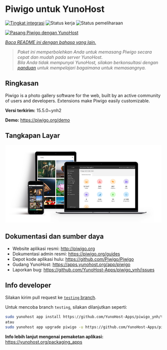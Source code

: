 <!--
N.B.: README ini dibuat secara otomatis oleh <https://github.com/YunoHost/apps/tree/master/tools/readme_generator>
Ini TIDAK boleh diedit dengan tangan.
-->

# Piwigo untuk YunoHost

[![Tingkat integrasi](https://apps.yunohost.org/badge/integration/piwigo)](https://ci-apps.yunohost.org/ci/apps/piwigo/)
![Status kerja](https://apps.yunohost.org/badge/state/piwigo)
![Status pemeliharaan](https://apps.yunohost.org/badge/maintained/piwigo)

[![Pasang Piwigo dengan YunoHost](https://install-app.yunohost.org/install-with-yunohost.svg)](https://install-app.yunohost.org/?app=piwigo)

*[Baca README ini dengan bahasa yang lain.](./ALL_README.md)*

> *Paket ini memperbolehkan Anda untuk memasang Piwigo secara cepat dan mudah pada server YunoHost.*  
> *Bila Anda tidak mempunyai YunoHost, silakan berkonsultasi dengan [panduan](https://yunohost.org/install) untuk mempelajari bagaimana untuk memasangnya.*

## Ringkasan

Piwigo is a photo gallery software for the web, built by an active community of users and developers. Extensions make Piwigo easily customizable.


**Versi terkirim:** 15.5.0~ynh2

**Demo:** <https://piwigo.org/demo>

## Tangkapan Layar

![Tangkapan Layar pada Piwigo](./doc/screenshots/screenshot_Piwigo.jpg)

## Dokumentasi dan sumber daya

- Website aplikasi resmi: <http://piwigo.org>
- Dokumentasi admin resmi: <https://piwigo.org/guides>
- Depot kode aplikasi hulu: <https://github.com/Piwigo/Piwigo>
- Gudang YunoHost: <https://apps.yunohost.org/app/piwigo>
- Laporkan bug: <https://github.com/YunoHost-Apps/piwigo_ynh/issues>

## Info developer

Silakan kirim pull request ke [`testing` branch](https://github.com/YunoHost-Apps/piwigo_ynh/tree/testing).

Untuk mencoba branch `testing`, silakan dilanjutkan seperti:

```bash
sudo yunohost app install https://github.com/YunoHost-Apps/piwigo_ynh/tree/testing --debug
atau
sudo yunohost app upgrade piwigo -u https://github.com/YunoHost-Apps/piwigo_ynh/tree/testing --debug
```

**Info lebih lanjut mengenai pemaketan aplikasi:** <https://yunohost.org/packaging_apps>
